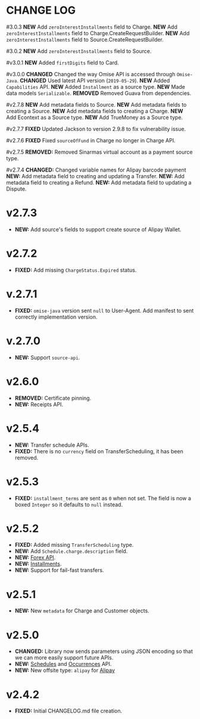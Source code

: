 # CHANGE LOG

#3.0.3
**NEW** Add `zeroInterestInstallments` field to Charge.
**NEW** Add `zeroInterestInstallments` field to Charge.CreateRequestBuilder.
**NEW** Add `zeroInterestInstallments` field to Source.CreateRequestBuilder.

#3.0.2
**NEW** Add `zeroInterestInstallments` field to Source.

#v3.0.1
**NEW** Added `firstDigits` field to Card.

#v3.0.0
**CHANGED** Changed the way Omise API is accessed through `Omise-Java`.
**CHANGED** Used latest API version (`2019-05-29`).
**NEW** Added `Capabilities` API.
**NEW** Added `Installment` as a source type.
**NEW** Made data models `Serializable`.
**REMOVED** Removed Guava from dependencies.

#v2.7.8
**NEW** Add metadata fields to Source.
**NEW** Add metadata fields to creating a Source.
**NEW** Add metadata fields to creating a Charge.
**NEW** Add Econtext as a Source type.
**NEW** Add TrueMoney as a Source type.

#v2.7.7
**FIXED** Updated Jackson to version 2.9.8 to fix vulnerability issue.

#v2.7.6
**FIXED** Fixed `sourceOfFund` in Charge no longer in Charge API.

#v2.7.5
**REMOVED:** Removed Sinarmas virtual account as a payment source type.

#v2.7.4
**CHANGED:** Changed variable names for Alipay barcode payment
**NEW:** Add metadata field to creating and updating a Transfer.
**NEW:** Add metadata field to creating a Refund.
**NEW:** Add metadata field to updating a Dispute.

# v2.7.3

* **NEW:** Add source's fields to support create source of Alipay Wallet.

# v2.7.2

* **FIXED:** Add missing `ChargeStatus.Expired` status.

# v.2.7.1

* **FIXED:** `omise-java` version sent `null` to User-Agent. Add manifest to sent correctly implementation version.

# v.2.7.0

* **NEW:** Support `source-api`.

# v2.6.0

* **REMOVED:** Certificate pinning.
* **NEW:** Receipts API.

# v2.5.4

* **NEW:** Transfer schedule APIs.
* **FIXED:** There is no `currency` field on TransferScheduling, it has been removed.

# v2.5.3

* **FIXED:** `installment_terms` are sent as `0` when not set. The field is now a boxed
  `Integer` so it defaults to `null` instead.

# v2.5.2

* **FIXED:** Added missing `TransferScheduling` type.
* **NEW:** Add `Schedule.charge.description` field.
* **NEW:** [Forex API](https://www.omise.co/forex-api).
* **NEW:** [Installments](https://www.omise.co/installment-payment).
* **NEW:** Support for fail-fast transfers.

# v2.5.1

* **NEW:** New `metadata` for Charge and Customer objects.

# v2.5.0

* **CHANGED:** Library now sends parameters using JSON encoding so that we can more easily
  support future APIs.
* **NEW:** [Schedules](https://www.omise.co/schedules-api) and
  [Occurrences](https://www.omise.co/occurrences-api) API.
* **NEW:** New offsite type: `alipay` for [Alipay](https://www.omise.co/alipay)

# v2.4.2

* **FIXED:** Initial CHANGELOG.md file creation.
